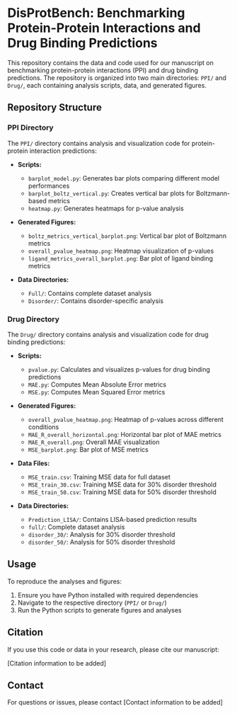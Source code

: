 # DisProtBench: Benchmarking Protein-Protein Interactions and Drug Binding Predictions

This repository contains the data and code used for our manuscript on benchmarking protein-protein interactions (PPI) and drug binding predictions. The repository is organized into two main directories: `PPI/` and `Drug/`, each containing analysis scripts, data, and generated figures.

## Repository Structure

### PPI Directory
The `PPI/` directory contains analysis and visualization code for protein-protein interaction predictions:

- **Scripts:**
  - `barplot_model.py`: Generates bar plots comparing different model performances
  - `barplot_boltz_vertical.py`: Creates vertical bar plots for Boltzmann-based metrics
  - `heatmap.py`: Generates heatmaps for p-value analysis

- **Generated Figures:**
  - `boltz_metrics_vertical_barplot.png`: Vertical bar plot of Boltzmann metrics
  - `overall_pvalue_heatmap.png`: Heatmap visualization of p-values
  - `ligand_metrics_overall_barplot.png`: Bar plot of ligand binding metrics

- **Data Directories:**
  - `Full/`: Contains complete dataset analysis
  - `Disorder/`: Contains disorder-specific analysis

### Drug Directory
The `Drug/` directory contains analysis and visualization code for drug binding predictions:

- **Scripts:**
  - `pvalue.py`: Calculates and visualizes p-values for drug binding predictions
  - `MAE.py`: Computes Mean Absolute Error metrics
  - `MSE.py`: Computes Mean Squared Error metrics

- **Generated Figures:**
  - `overall_pvalue_heatmap.png`: Heatmap of p-values across different conditions
  - `MAE_R_overall_horizontal.png`: Horizontal bar plot of MAE metrics
  - `MAE_R_overall.png`: Overall MAE visualization
  - `MSE_barplot.png`: Bar plot of MSE metrics

- **Data Files:**
  - `MSE_train.csv`: Training MSE data for full dataset
  - `MSE_train_30.csv`: Training MSE data for 30% disorder threshold
  - `MSE_train_50.csv`: Training MSE data for 50% disorder threshold

- **Data Directories:**
  - `Prediction_LISA/`: Contains LISA-based prediction results
  - `full/`: Complete dataset analysis
  - `disorder_30/`: Analysis for 30% disorder threshold
  - `disorder_50/`: Analysis for 50% disorder threshold

## Usage

To reproduce the analyses and figures:

1. Ensure you have Python installed with required dependencies
2. Navigate to the respective directory (`PPI/` or `Drug/`)
3. Run the Python scripts to generate figures and analyses

## Citation

If you use this code or data in your research, please cite our manuscript:

[Citation information to be added]

## Contact

For questions or issues, please contact [Contact information to be added] 